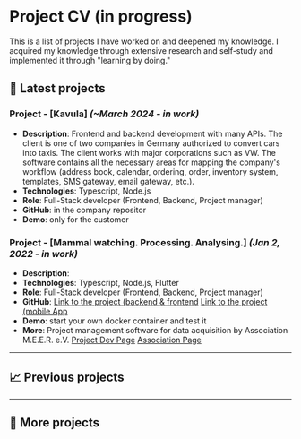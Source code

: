 # Project CV (in progress)
This is a list of projects I have worked on and deepened my knowledge. I acquired my knowledge through extensive research and self-study and implemented it through "learning by doing."

## 🚀 Latest projects

### **Project - [Kavula]** *(~March 2024 - in work)*
- **Description**: Frontend and backend development with many APIs. The client is one of two companies in Germany authorized to convert cars into taxis. The client works with major corporations such as VW. The software contains all the necessary areas for mapping the company's workflow (address book, calendar, ordering, order, inventory system, templates, SMS gateway, email gateway, etc.).
- **Technologies**: Typescript, Node.js
- **Role**: Full-Stack developer (Frontend, Backend, Project manager)
- **GitHub**: in the company repositor
- **Demo**: only for the customer

### **Project - [Mammal watching. Processing. Analysing.]** *(Jan 2, 2022 - in work)*
- **Description**:
- **Technologies**: Typescript, Node.js, Flutter
- **Role**: Full-Stack developer (Frontend, Backend, Project manager)  
- **GitHub**: [Link to the project (backend & frontend](https://github.com/M-E-E-R-e-V/mwpa) [Link to the project (mobile App](https://github.com/M-E-E-R-e-V/mwpa-app)
- **Demo**: start your own docker container and test it
- **More**: Project management software for data acquisition by Association M.E.E.R. e.V. [Project Dev Page](https://github.com/M-E-E-R-e-V) [Association Page](https://m-e-e-r.de/)

---

## 📈 Previous projects

---

## 🔧 More projects

